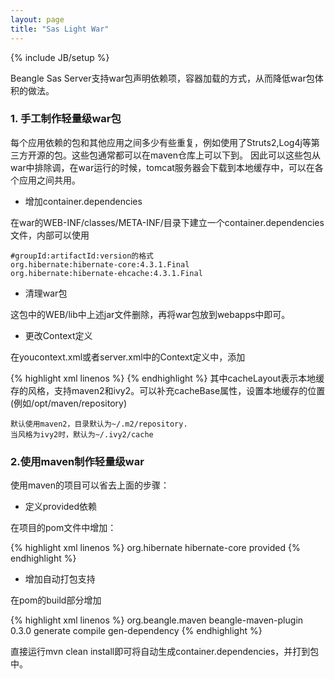 ```yaml
---
layout: page
title: "Sas Light War"
---
```

{% include JB/setup %}

Beangle Sas Server支持war包声明依赖项，容器加载的方式，从而降低war包体积的做法。

### 1. 手工制作轻量级war包
每个应用依赖的包和其他应用之间多少有些重复，例如使用了Struts2,Log4j等第三方开源的包。这些包通常都可以在maven仓库上可以下到。
因此可以这些包从war中排除调，在war运行的时候，tomcat服务器会下载到本地缓存中，可以在各个应用之间共用。

* 增加container.dependencies

在war的WEB-INF/classes/META-INF/目录下建立一个container.dependencies文件，内部可以使用

    #groupId:artifactId:version的格式
    org.hibernate:hibernate-core:4.3.1.Final
    org.hibernate:hibernate-ehcache:4.3.1.Final

* 清理war包

这包中的WEB/lib中上述jar文件删除，再将war包放到webapps中即可。

* 更改Context定义

在youcontext.xml或者server.xml中的Context定义中，添加

{% highlight xml linenos %}
<Loader className="org.apache.catalina.loader.RepositoryLoader"/>
{% endhighlight %}
其中cacheLayout表示本地缓存的风格，支持maven2和ivy2。可以补充cacheBase属性，设置本地缓存的位置(例如/opt/maven/repository)

    默认使用maven2，目录默认为~/.m2/repository.
    当风格为ivy2时，默认为~/.ivy2/cache

### 2.使用maven制作轻量级war

使用maven的项目可以省去上面的步骤：

* 定义provided依赖

在项目的pom文件中增加：

{% highlight xml linenos %}
<dependency>
  <groupId>org.hibernate</groupId>
  <artifactId>hibernate-core</artifactId>
  <scope>provided</scope>
</dependency>
{% endhighlight %}

* 增加自动打包支持

在pom的build部分增加

{% highlight xml linenos %}
  <build>
      <plugins>
        <plugin>
          <groupId>org.beangle.maven</groupId>
          <artifactId>beangle-maven-plugin</artifactId>
          <version>0.3.0</version>
          <executions>
            <execution>
              <id>generate</id>
              <phase>compile</phase>
              <goals>
                <goal>gen-dependency</goal>
              </goals>
            </execution>
          </executions>
        </plugin>
      </plugins>
    </build>
{% endhighlight %}

直接运行mvn clean install即可将自动生成container.dependencies，并打到包中。
